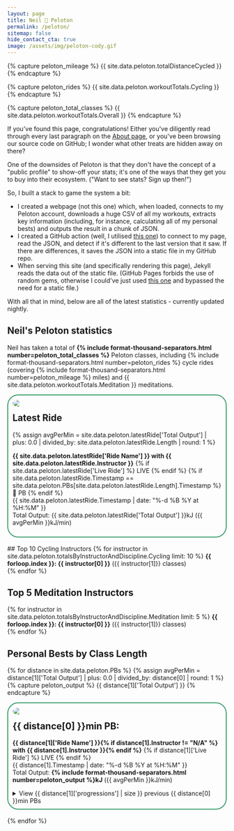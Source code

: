 ```yaml
---
layout: page
title: Neil 💓 Peloton
permalink: /peloton/
sitemap: false
hide_contact_cta: true
image: /assets/img/peloton-cody.gif
---
```


{% capture peloton_mileage %}
{{ site.data.peloton.totalDistanceCycled }}
{% endcapture %}

{% capture peloton_rides %}
{{ site.data.peloton.workoutTotals.Cycling }}
{% endcapture %}

{% capture peloton_total_classes %}
{{ site.data.peloton.workoutTotals.Overall }}
{% endcapture %}

If you've found this page, congratulations! Either you've diligently read through every last paragraph on the [About page](/about), or you've been browsing our source code on GitHub; I wonder what other treats are hidden away on there?

One of the downsides of Peloton is that they don't have the concept of a "public profile" to show-off your stats; it's one of the ways that they get you to buy into their ecosystem. ("Want to see stats? Sign up then!")

So, I built a stack to game the system a bit:
* I created a webpage (not this one) which, when loaded, connects to my Peloton account, downloads a huge CSV of all my workouts, extracts key information (including, for instance, calculating all of my personal bests) and outputs the result in a chunk of JSON.
* I created a GitHub action (well, I utilised [this one](https://github.com/TheLastProject/keep-remote-file-locally-up-to-date-action)) to connect to my page, read the JSON, and detect if it's different to the last version that it saw. If there are differences, it saves the JSON into a static file in my GitHub repo.
* When serving this site (and specifically rendering this page), Jekyll reads the data out of the static file. (GitHub Pages forbids the use of random gems, otherwise I could've just used [this one](https://github.com/brockfanning/jekyll-get-json) and bypassed the need for a static file.)

With all that in mind, below are all of the latest statistics - currently updated nightly.

## Neil's Peloton statistics

Neil has taken a total of **{% include format-thousand-separators.html number=peloton_total_classes %}** Peloton classes, including {% include format-thousand-separators.html number=peloton_rides %} cycle rides (covering {% include format-thousand-separators.html number=peloton_mileage %} miles) and {{ site.data.peloton.workoutTotals.Meditation }} meditations.

<div style="border-radius: 25px; border: 2px solid #396; padding: 10px;">
<img src="{{ site.data.peloton.latestRide.Photo }}"  style="float: left; border-radius: 50%; padding-right: 10pt;"/>
<h2>Latest Ride</h2>
{% assign avgPerMin = site.data.peloton.latestRide['Total Output'] | plus: 0.0 | divided_by: site.data.peloton.latestRide.Length | round: 1 %}
<p><strong>{{ site.data.peloton.latestRide['Ride Name'] }} with {{ site.data.peloton.latestRide.Instructor }}</strong>
{% if site.data.peloton.latestRide['Live Ride'] %}
<span class="highlight">LIVE</span>
{% endif %}
{% if site.data.peloton.latestRide.Timestamp == site.data.peloton.PBs[site.data.peloton.latestRide.Length].Timestamp %}
<span class="highlight">🥇 PB</span>
{% endif %}
<br/>
{{ site.data.peloton.latestRide.Timestamp | date: "%-d %B %Y at %H:%M" }}<br/>
Total Output: {{ site.data.peloton.latestRide['Total Output'] }}kJ ({{ avgPerMin }}kJ/min)</p>
</div>
<br/>
## Top 10 Cycling Instructors
{% for instructor in site.data.peloton.totalsByInstructorAndDiscipline.Cycling limit: 10 %}
<strong>{{ forloop.index }}: {{ instructor[0] }}</strong> ({{ instructor[1]}} classes)<br/>
{% endfor %}
<br/>

## Top 5 Meditation Instructors
{% for instructor in site.data.peloton.totalsByInstructorAndDiscipline.Meditation limit: 5 %}
<strong>{{ forloop.index }}: {{ instructor[0] }}</strong> ({{ instructor[1]}} classes)<br/>
{% endfor %}
<br/>
## Personal Bests by Class Length

{% for distance in site.data.peloton.PBs %}
{% assign avgPerMin = distance[1]['Total Output'] | plus: 0.0 | divided_by: distance[0] | round: 1 %}
{% capture peloton_output %}
{{ distance[1]['Total Output'] }}
{% endcapture %}

<div style="border-radius: 25px; border: 2px solid #396; padding: 10px;">
<img src="{{ distance[1].Photo }}"  style="float: left; border-radius: 50%; padding-right: 10pt"/>
<h2>{{ distance[0] }}min PB:</h2>
<p><strong>{{ distance[1]['Ride Name'] }}{% if distance[1].Instructor != "N/A" %} with {{ distance[1].Instructor }}{% endif %}</strong>
{% if distance[1]['Live Ride'] %}
<span class="highlight">LIVE</span>
{% endif %}
<br/>
{{ distance[1].Timestamp | date: "%-d %B %Y at %H:%M" }}<br/>
Total Output: <strong>{% include format-thousand-separators.html number=peloton_output %}kJ</strong> ({{ avgPerMin }}kJ/min)</p>

<details>
<summary>View {{ distance[1]['progressions'] | size }} previous {{ distance[0] }}min PBs</summary>
<table>
{% for progress in distance[1]['progressions'] %}
{% capture pr_output %}
{{ progress['Total Output'] }}
{% endcapture %}
<tr><td>{{ progress.Timestamp | date: "%d/%m/%y" }}</td><td><strong>{% include format-thousand-separators.html number=pr_output %}kJ</strong></td><td>{%if progress.Instructor != "N/A" %}{{progress.Instructor}}{% endif %} {{progress['Ride Name']}} {% if progress['Live Ride'] %}<span class="highlight">LIVE</span>{% endif %}</td></tr>
{% endfor %}
</table>
</details>
</div><br/>
{% endfor %}